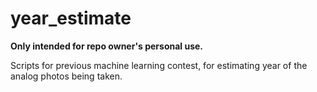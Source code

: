 # year_estimate
 
**Only intended for repo owner's personal use.**

Scripts for previous machine learning contest, for estimating year of the analog photos being taken.